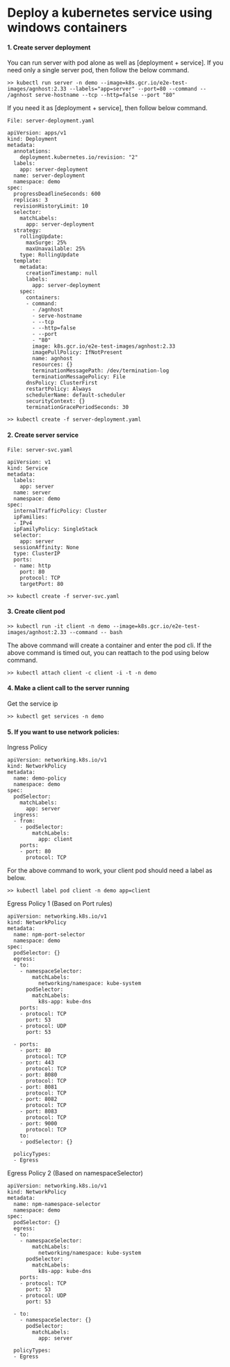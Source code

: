 # Deploy a kubernetes service using windows containers

#### 1. Create server deployment

You can run server with pod alone as well as [deployment + service]. If you need only a single server pod, then follow the below command.
```
>> kubectl run server -n demo --image=k8s.gcr.io/e2e-test-images/agnhost:2.33 --labels="app=server" --port=80 --command -- /agnhost serve-hostname --tcp --http=false --port "80"
```

If you need it as [deployment + service], then follow below command.
```
File: server-deployment.yaml
```

```
apiVersion: apps/v1
kind: Deployment
metadata:
  annotations:
    deployment.kubernetes.io/revision: "2"
  labels:
    app: server-deployment
  name: server-deployment
  namespace: demo
spec:
  progressDeadlineSeconds: 600
  replicas: 3
  revisionHistoryLimit: 10
  selector:
    matchLabels:
      app: server-deployment
  strategy:
    rollingUpdate:
      maxSurge: 25%
      maxUnavailable: 25%
    type: RollingUpdate
  template:
    metadata:
      creationTimestamp: null
      labels:
        app: server-deployment
    spec:
      containers:
      - command:
        - /agnhost
        - serve-hostname
        - --tcp
        - --http=false
        - --port
        - "80"
        image: k8s.gcr.io/e2e-test-images/agnhost:2.33
        imagePullPolicy: IfNotPresent
        name: agnhost
        resources: {}
        terminationMessagePath: /dev/termination-log
        terminationMessagePolicy: File
      dnsPolicy: ClusterFirst
      restartPolicy: Always
      schedulerName: default-scheduler
      securityContext: {}
      terminationGracePeriodSeconds: 30
```

```
>> kubectl create -f server-deployment.yaml
```

#### 2. Create server service

```
File: server-svc.yaml
```
```
apiVersion: v1
kind: Service
metadata:
  labels:
    app: server
  name: server
  namespace: demo
spec:
  internalTrafficPolicy: Cluster
  ipFamilies:
  - IPv4
  ipFamilyPolicy: SingleStack
  selector:
    app: server
  sessionAffinity: None
  type: ClusterIP
  ports:
  - name: http
    port: 80
    protocol: TCP
    targetPort: 80
```

```
>> kubectl create -f server-svc.yaml
```

#### 3. Create client pod

```
>> kubectl run -it client -n demo --image=k8s.gcr.io/e2e-test-images/agnhost:2.33 --command -- bash
```

The above command will create a container and enter the pod cli. If the above command is timed out, you can reattach to the pod using below command.

```
>> kubectl attach client -c client -i -t -n demo
```

#### 4. Make a client call to the server running

Get the service ip
```
>> kubectl get services -n demo
```

#### 5. If you want to use network policies:

Ingress Policy
```
apiVersion: networking.k8s.io/v1
kind: NetworkPolicy
metadata:
  name: demo-policy
  namespace: demo
spec:
  podSelector:
    matchLabels:
      app: server
  ingress:
  - from:
    - podSelector:
        matchLabels:
          app: client
    ports:
    - port: 80
      protocol: TCP
```
For the above command to work, your client pod should need a label as below.

```
>> kubectl label pod client -n demo app=client
```
Egress Policy 1 (Based on Port rules)
```
apiVersion: networking.k8s.io/v1
kind: NetworkPolicy
metadata:
  name: npm-port-selector
  namespace: demo
spec:
  podSelector: {}
  egress:
  - to:
    - namespaceSelector:
        matchLabels:
          networking/namespace: kube-system
      podSelector:
        matchLabels:
          k8s-app: kube-dns
    ports:
    - protocol: TCP
      port: 53
    - protocol: UDP
      port: 53

  - ports:
    - port: 80
      protocol: TCP
    - port: 443
      protocol: TCP
    - port: 8080
      protocol: TCP
    - port: 8081
      protocol: TCP
    - port: 8082
      protocol: TCP
    - port: 8083
      protocol: TCP
    - port: 9000
      protocol: TCP
    to:
    - podSelector: {}

  policyTypes:
  - Egress
```

Egress Policy 2 (Based on namespaceSelector)
```
apiVersion: networking.k8s.io/v1
kind: NetworkPolicy
metadata:
  name: npm-namespace-selector
  namespace: demo
spec:
  podSelector: {}
  egress:
  - to:
    - namespaceSelector:
        matchLabels:
          networking/namespace: kube-system
      podSelector:
        matchLabels:
          k8s-app: kube-dns
    ports:
    - protocol: TCP
      port: 53
    - protocol: UDP
      port: 53

  - to:
    - namespaceSelector: {}
      podSelector:
        matchLabels:
          app: server

  policyTypes:
  - Egress
```
